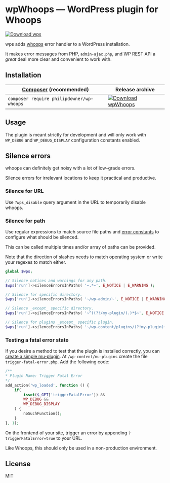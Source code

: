 # wpWhoops — WordPress plugin for Whoops
[![Download wps](https://img.shields.io/badge/download-wpWhoops.zip-blue)](https://github.com/philipdowner/wpWhoops/releases/latest/download/wps.zip)

wps adds [whoops](http://filp.github.io/whoops/) error handler to a WordPress installation. 

It makes error messages from PHP, `admin-ajax.php`, and WP REST API a _great_ deal more clear and convenient to work with.

## Installation

| [Composer](https://getcomposer.org/) (recommended) | Release archive                                                                                                                                                                |  
|----------------------------------------------------|--------------------------------------------------------------------------------------------------------------------------------------------------------------------------------|  
| `composer require philipdowner/wp-whoops`          | [![Download wpWhoops](https://img.shields.io/badge/download-wpWhoops.zip-blue?style=for-the-badge)](https://github.com/philipdowner/wpWhoops/releases/latest/download/wps.zip) |

## Usage

The plugin is meant strictly for development and will only work with `WP_DEBUG` and `WP_DEBUG_DISPLAY` configuration constants enabled.

## Silence errors

whoops can definitely get noisy with a lot of low–grade errors.

Silence errors for irrelevant locations to keep it practical and productive.

### Silence for URL

Use `?wps_disable` query argument in the URL to temporarily disable whoops. 

### Silence for path

Use regular expressions to match source file paths and [error constants](https://www.php.net/manual/en/errorfunc.constants.php) to configure what should be silenced.

This can be called multiple times and/or array of paths can be provided.

Note that the direction of slashes needs to match operating system or write your regexes to match either.

```php
global $wps;

// Silence notices and warnings for any path. 
$wps['run']->silenceErrorsInPaths( '~.*~', E_NOTICE | E_WARNING );

// Silence for specific directory.
$wps['run']->silenceErrorsInPaths( '~/wp-admin/~', E_NOTICE | E_WARNING );

// Silence _except_ specific directory.
$wps['run']->silenceErrorsInPaths( '~^((?!/my-plugin/).)*$~', E_NOTICE | E_WARNING );

// Silence for plugins _except_ specific plugin.
$wps['run']->silenceErrorsInPaths( '~/wp-content/plugins/(?!my-plugin)~', E_NOTICE | E_WARNING );
```
### Testing a fatal error state

If you desire a method to test that the plugin is installed correctly, you can [create a simple mu-plugin](https://developer.wordpress.org/advanced-administration/plugins/mu-plugins/). At `/wp-content/mu-plugins` create the file `trigger-fatal-error.php`. Add the following code:

```php
/**
* Plugin Name: Trigger Fatal Error
*/
add_action('wp_loaded', function () {
	if(
		isset($_GET['triggerFatalError']) &&
		WP_DEBUG &&
		WP_DEBUG_DISPLAY
	) {
		noSuchFunction();
	}
}, 1);
```

On the frontend of your site, trigger an error by appending `?triggerFatalError=true` to your URL.

Like Whoops, this should only be used in a non-production environment.

## License

MIT
